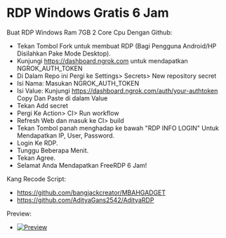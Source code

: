# RDP Windows Gratis 6 Jam

Buat RDP Windows Ram 7GB 2 Core Cpu Dengan Github:
+ Tekan Tombol Fork untuk membuat RDP (Bagi Pengguna Android/HP Disilahkan Pake Mode Desktop).
+ Kunjungi https://dashboard.ngrok.com untuk mendapatkan NGROK_AUTH_TOKEN
+ Di Dalam Repo ini Pergi ke Settings> Secrets> New repository secret
+ Isi Nama: Masukan NGROK_AUTH_TOKEN
+ Isi Value: Kunjungi https://dashboard.ngrok.com/auth/your-authtoken Copy Dan Paste di dalam Value
+ Tekan Add secret
+ Pergi Ke Action> CI> Run workflow
+ Refresh Web dan masuk ke CI> build
+ Tekan Tombol panah menghadap ke bawah "RDP INFO LOGIN" Untuk Mendapatkan IP, User, Password.
+ Login Ke RDP.
+ Tunggu Beberapa Menit.
+ Tekan Agree.
+ Selamat Anda Mendapatkan FreeRDP 6 Jam!

Kang Recode Script:
+ https://github.com/bangjackcreator/MBAHGADGET
+ https://github.com/AdityaGans2542/AdityaRDP

Preview:
+ [<img img alt="Preview" src="https://raw.githubusercontent.com/EmanSaputra/FreeRDP/main/preview.png"/>](https://github.com/EmanSaputra/FreeRDP)
